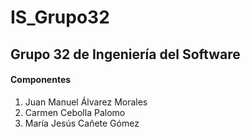 # IS_Grupo32
## Grupo 32 de Ingeniería del Software

#### Componentes
  1. Juan Manuel Álvarez Morales
  2. Carmen Cebolla Palomo
  3. María Jesús Cañete Gómez
